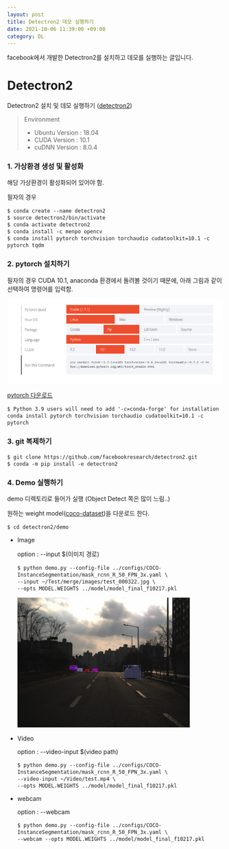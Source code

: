 ```yaml
---
layout: post
title: Detectron2 데모 실행하기
date: 2021-10-06 11:39:00 +09:00
category: DL
---
```

facebook에서 개발한 Detectron2를 설치하고 데모를 실행하는 글입니다.

# Detectron2

Detectron2 설치 및 데모 실행하기 ([detectron2](https://github.com/facebookresearch/detectron2))

> Environment
>
> - Ubuntu Version : 18.04
> - CUDA Version : 10.1
> - cuDNN Version :  8.0.4

### 1. 가상환경 생성 및 활성화

해당 가상환경이 활성화되어 있어야 함.

필자의 경우

~~~
$ conda create --name detectron2
$ source detectron2/bin/activate
$ conda activate detectron2
$ conda install -c menpo opencv
$ conda install pytorch torchvision torchaudio cudatoolkit=10.1 -c pytorch tqdm
~~~

### 2. pytorch 설치하기

필자의 경우 CUDA 10.1, anaconda 환경에서 돌려볼 것이기 때문에, 아래 그림과 같이 선택하여 명령어를 입력함.

<img src="/public/img/2021-10-06-pytorch-image.png" width="600"/>

[pytorch 다운로드](https://pytorch.org/get-started/locally/)

~~~
$ Python 3.9 users will need to add '-c=conda-forge' for installation
conda install pytorch torchvision torchaudio cudatoolkit=10.1 -c pytorch
~~~

### 3. git 복제하기

~~~
$ git clone https://github.com/facebookresearch/detectron2.git
$ conda -m pip install -e detectron2
~~~

### 4. Demo 실행하기

demo 디렉토리로 들어가 실행 (Object Detect 쪽은 많이 느림..)

원하는 weight model([coco-dataset](https://github.com/facebookresearch/detectron2/blob/v0.1/MODEL_ZOO.md))을 다운로드 한다.

~~~
$ cd detectron2/demo
~~~

- Image

  option : --input $(이미지 경로)

  ~~~
  $ python demo.py --config-file ../configs/COCO-InstanceSegmentation/mask_rcnn_R_50_FPN_3x.yaml \
  --input ~/Test/merge/images/test_000322.jpg \
  --opts MODEL.WEIGHTS ../model/model_final_f10217.pkl
  ~~~
  <img src="/public/img/2021-10-06-demo-image.png" style="zoom:67%;" width="600"/>
- Video

  option : --video-input $(video path)

  ~~~
  $ python demo.py --config-file ../configs/COCO-InstanceSegmentation/mask_rcnn_R_50_FPN_3x.yaml \ 
  --video-input ~/Video/test.mp4 \
  --opts MODEL.WEIGHTS ../model/model_final_f10217.pkl
  ~~~
- webcam

  option : --webcam

  ~~~
  $ python demo.py --config-file ../configs/COCO-InstanceSegmentation/mask_rcnn_R_50_FPN_3x.yaml \
  --webcam --opts MODEL.WEIGHTS ../model/model_final_f10217.pkl
  ~~~
